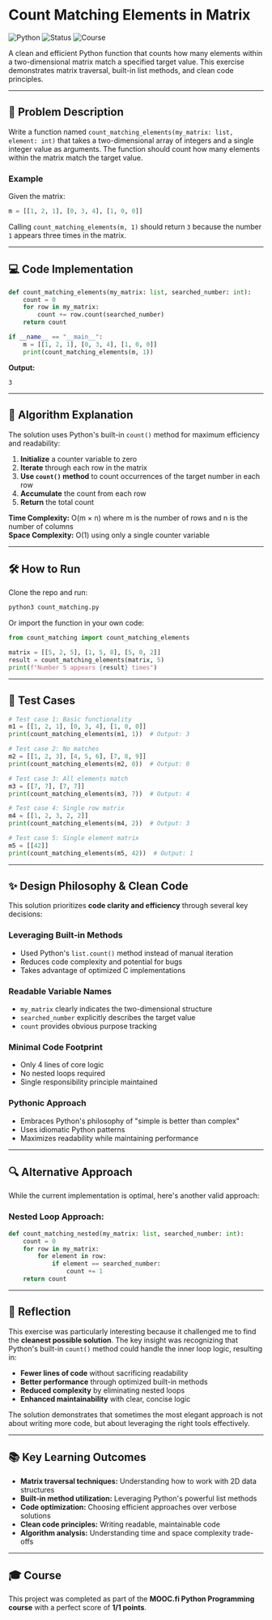 # Count Matching Elements in Matrix

![Python](https://img.shields.io/badge/Python-3.x-blue)
![Status](https://img.shields.io/badge/Status-Completed-brightgreen)
![Course](https://img.shields.io/badge/MOOC.fi-Python%20Programming-lightgrey)

A clean and efficient Python function that counts how many elements within a two-dimensional matrix match a specified target value. This exercise demonstrates matrix traversal, built-in list methods, and clean code principles.

---

## 📖 Problem Description

Write a function named `count_matching_elements(my_matrix: list, element: int)` that takes a two-dimensional array of integers and a single integer value as arguments. The function should count how many elements within the matrix match the target value.

### Example

Given the matrix:
```python
m = [[1, 2, 1], [0, 3, 4], [1, 0, 0]]
```

Calling `count_matching_elements(m, 1)` should return `3` because the number `1` appears three times in the matrix.

---

## 💻 Code Implementation

```python
def count_matching_elements(my_matrix: list, searched_number: int):
    count = 0
    for row in my_matrix:
        count += row.count(searched_number)
    return count

if __name__ == "__main__":
    m = [[1, 2, 1], [0, 3, 4], [1, 0, 0]]
    print(count_matching_elements(m, 1))
```

**Output:**
```
3
```

---

## 🧠 Algorithm Explanation

The solution uses Python's built-in `count()` method for maximum efficiency and readability:

1. **Initialize** a counter variable to zero
2. **Iterate** through each row in the matrix
3. **Use `count()` method** to count occurrences of the target number in each row
4. **Accumulate** the count from each row
5. **Return** the total count

**Time Complexity:** O(m × n) where m is the number of rows and n is the number of columns  
**Space Complexity:** O(1) using only a single counter variable

---

## 🛠 How to Run

Clone the repo and run:

```bash
python3 count_matching.py
```

Or import the function in your own code:

```python
from count_matching import count_matching_elements

matrix = [[5, 2, 5], [1, 5, 8], [5, 0, 2]]
result = count_matching_elements(matrix, 5)
print(f"Number 5 appears {result} times")
```

---

## 🧪 Test Cases

```python
# Test case 1: Basic functionality
m1 = [[1, 2, 1], [0, 3, 4], [1, 0, 0]]
print(count_matching_elements(m1, 1))  # Output: 3

# Test case 2: No matches
m2 = [[1, 2, 3], [4, 5, 6], [7, 8, 9]]
print(count_matching_elements(m2, 0))  # Output: 0

# Test case 3: All elements match
m3 = [[7, 7], [7, 7]]
print(count_matching_elements(m3, 7))  # Output: 4

# Test case 4: Single row matrix
m4 = [[1, 2, 3, 2, 2]]
print(count_matching_elements(m4, 2))  # Output: 3

# Test case 5: Single element matrix
m5 = [[42]]
print(count_matching_elements(m5, 42))  # Output: 1
```

---

## ✨ Design Philosophy & Clean Code

This solution prioritizes **code clarity and efficiency** through several key decisions:

### **Leveraging Built-in Methods**
- Used Python's `list.count()` method instead of manual iteration
- Reduces code complexity and potential for bugs
- Takes advantage of optimized C implementations

### **Readable Variable Names**
- `my_matrix` clearly indicates the two-dimensional structure
- `searched_number` explicitly describes the target value
- `count` provides obvious purpose tracking

### **Minimal Code Footprint**
- Only 4 lines of core logic
- No nested loops required
- Single responsibility principle maintained

### **Pythonic Approach**
- Embraces Python's philosophy of "simple is better than complex"
- Uses idiomatic Python patterns
- Maximizes readability while maintaining performance

---

## 🔍 Alternative Approach

While the current implementation is optimal, here's another valid approach:

### Nested Loop Approach:
```python
def count_matching_nested(my_matrix: list, searched_number: int):
    count = 0
    for row in my_matrix:
        for element in row:
            if element == searched_number:
                count += 1
    return count
```

---

## 🎯 Reflection

This exercise was particularly interesting because it challenged me to find the **cleanest possible solution**. The key insight was recognizing that Python's built-in `count()` method could handle the inner loop logic, resulting in:

- **Fewer lines of code** without sacrificing readability
- **Better performance** through optimized built-in methods  
- **Reduced complexity** by eliminating nested loops
- **Enhanced maintainability** with clear, concise logic

The solution demonstrates that sometimes the most elegant approach is not about writing more code, but about leveraging the right tools effectively.

---

## 📚 Key Learning Outcomes

* **Matrix traversal techniques:** Understanding how to work with 2D data structures
* **Built-in method utilization:** Leveraging Python's powerful list methods
* **Code optimization:** Choosing efficient approaches over verbose solutions
* **Clean code principles:** Writing readable, maintainable code
* **Algorithm analysis:** Understanding time and space complexity trade-offs

---

## 🎓 Course

This project was completed as part of the **MOOC.fi Python Programming course** with a perfect score of **1/1 points**.
